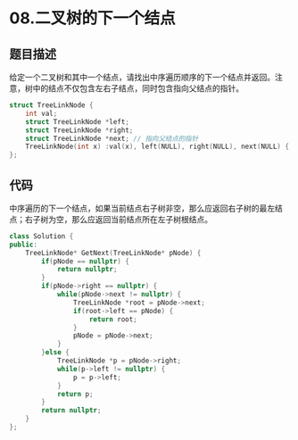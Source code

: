 # 08.二叉树的下一个结点

## 题目描述

给定一个二叉树和其中一个结点，请找出中序遍历顺序的下一个结点并返回。注意，树中的结点不仅包含左右子结点，同时包含指向父结点的指针。

```c++
struct TreeLinkNode {
    int val;
    struct TreeLinkNode *left;
    struct TreeLinkNode *right;
    struct TreeLinkNode *next; // 指向父结点的指针
    TreeLinkNode(int x) :val(x), left(NULL), right(NULL), next(NULL) { }
};
```

## 代码

中序遍历的下一个结点，如果当前结点右子树非空，那么应返回右子树的最左结点；右子树为空，那么应返回当前结点所在左子树根结点。

```c++
class Solution {
public:
    TreeLinkNode* GetNext(TreeLinkNode* pNode) {
        if(pNode == nullptr) {
            return nullptr;
        }
        if(pNode->right == nullptr) {
            while(pNode->next != nullptr) {
                TreeLinkNode *root = pNode->next;
                if(root->left == pNode) {
                    return root;
                }
                pNode = pNode->next;
            }
        }else {
            TreeLinkNode *p = pNode->right;
            while(p->left != nullptr) {
                p = p->left;
            }
            return p;
        }
        return nullptr;
    }
};
```
